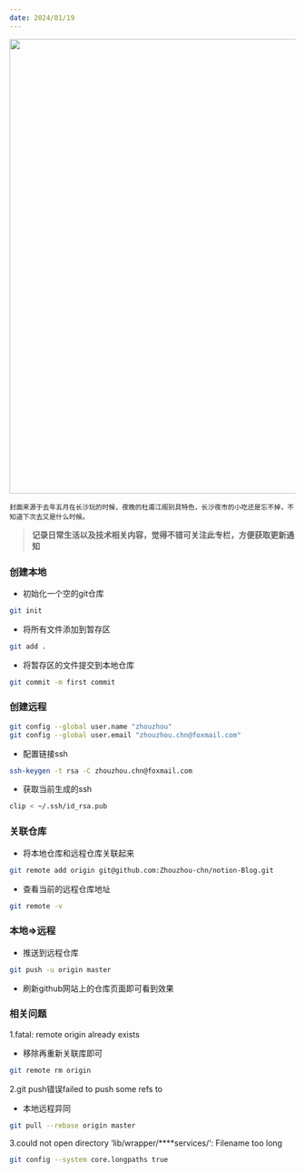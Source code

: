 ```yaml
---
date: 2024/01/19
---
```


<img src="https://raw.githubusercontent.com/zhouzhouchn/weekly-tw93/main/public/assets/202401200010083.JPEG" width="800" />

<small>封面来源于去年五月在长沙玩的时候，夜晚的杜甫江阁别具特色，长沙夜市的小吃还是忘不掉，不知道下次去又是什么时候。</small>

> **记录日常生活以及技术相关内容，觉得不错可关注此专栏，方便获取更新通知**


### **创建本地**

- 初始化一个空的git仓库

```bash
git init
```

- 将所有文件添加到暂存区

```bash
git add .
```

- 将暂存区的文件提交到本地仓库

```bash
git commit -m first commit
```

### **创建远程**

```bash
git config --global user.name "zhouzhou"
git config --global user.email "zhouzhou.chn@foxmail.com"
```

- 配置链接ssh

```bash
ssh-keygen -t rsa -C zhouzhou.chn@foxmail.com
```

- 获取当前生成的ssh

```bash
clip < ~/.ssh/id_rsa.pub
```

### **关联仓库**

- 将本地仓库和远程仓库关联起来

```bash
git remote add origin git@github.com:Zhouzhou-chn/notion-Blog.git
```

- 查看当前的远程仓库地址

```bash
git remote -v
```

### **本地=>远程**

- 推送到远程仓库

```bash
git push -u origin master
```

- 刷新github网站上的仓库页面即可看到效果

### **相关问题**

1.fatal: remote origin already exists

- 移除再重新关联库即可

```bash
git remote rm origin
```

2.git push错误failed to push some refs to

- 本地远程异同

```bash
git pull --rebase origin master
```

3.could not open directory ‘lib/wrapper/****services/‘: Filename too long

```bash
git config --system core.longpaths true
```
